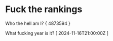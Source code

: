 # Fuck the rankings

Who the hell am I?
{ 4873594 }

What fucking year is it?
[ 2024-11-16T21:00:00Z ]
